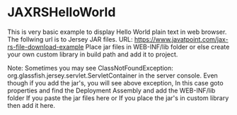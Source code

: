 # JAXRSHelloWorld
This is very basic example to display Hello World plain text in web browser.
The follwing url is to Jersey JAR files.
URL: https://www.javatpoint.com/jax-rs-file-download-example
Place jar files in WEB-INF/lib folder or else create your own custom library in build path and add it to project.

Note: Sometimes you may see ClassNotFoundException: org.glassfish.jersey.servlet.ServletContainer in the server console.
Even though if you add the jar's, you will see above exception, In this case goto properties and find the Deployment Assembly and add the WEB-INF/lib folder If you paste the jar files here or If you place the jar's in custom library then add it here.

